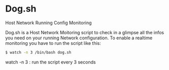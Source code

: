 # Dog.sh
Host Network Running Config Monitoring

Dog.sh is a Host Network Moitoring script to check in a glimpse all the infos you need on your running Network configuration.
To enable a realtime monitoring you have to run the script like this:

```bash
$ watch -n 3 /bin/bash dog.sh
```

watch -n 3 : run the script every 3 seconds
